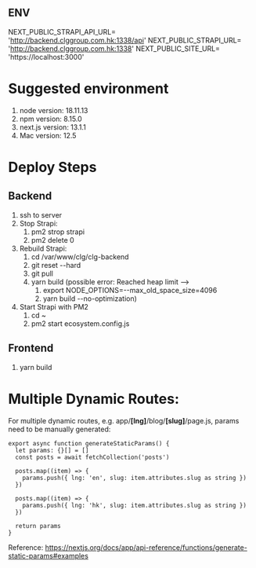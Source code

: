## ENV

NEXT_PUBLIC_STRAPI_API_URL= 'http://backend.clggroup.com.hk:1338/api'
NEXT_PUBLIC_STRAPI_URL= 'http://backend.clggroup.com.hk:1338'
NEXT_PUBLIC_SITE_URL= 'https://localhost:3000'

# Suggested environment

1. node version: 18.11.13
2. npm version: 8.15.0
3. next.js version: 13.1.1
4. Mac version: 12.5

# Deploy Steps

## Backend

1. ssh to server
2. Stop Strapi:
   1. pm2 strop strapi
   2. pm2 delete 0
3. Rebuild Strapi:
   1. cd /var/www/clg/clg-backend
   2. git reset --hard
   3. git pull
   4. yarn build
      (possible error: Reached heap limit -->
      1. export NODE_OPTIONS=--max_old_space_size=4096
      2. yarn build --no-optimization)
4. Start Strapi with PM2
   1. cd ~
   2. pm2 start ecosystem.config.js

## Frontend

1. yarn build

# Multiple Dynamic Routes:

For multiple dynamic routes, e.g. app/**[lng]**/blog/**[slug]**/page.js, params need to be manually generated:

```
export async function generateStaticParams() {
  let params: {}[] = []
  const posts = await fetchCollection('posts')

  posts.map((item) => {
    params.push({ lng: 'en', slug: item.attributes.slug as string })
  })

  posts.map((item) => {
    params.push({ lng: 'hk', slug: item.attributes.slug as string })
  })

  return params
}
```

Reference: https://nextjs.org/docs/app/api-reference/functions/generate-static-params#examples
